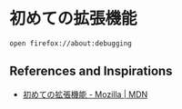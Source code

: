 # 初めての拡張機能

```shell
open firefox://about:debugging
```

## References and Inspirations

- [初めての拡張機能 \- Mozilla \| MDN](https://developer.mozilla.org/ja/docs/Mozilla/Add-ons/WebExtensions/Your_first_WebExtension)
